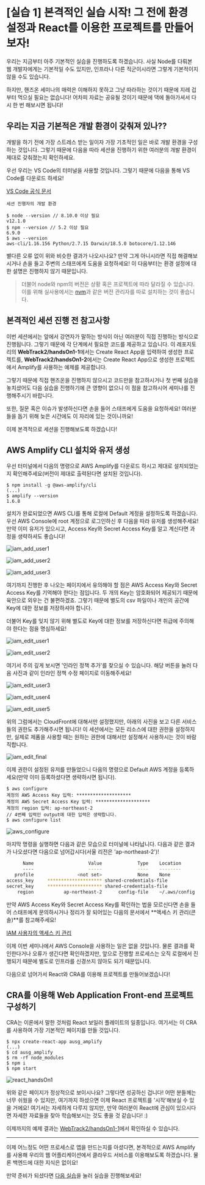 # [실습 1] 본격적인 실습 시작! 그 전에 환경 설정과 React를 이용한 프로젝트를 만들어보자!

우리는 지금부터 아주 기본적인 실습을 진행하도록 하겠습니다. 사실 Node를 다뤄본 웹 개발자에게는 기본적일 수도 있지만, 인프라나 다른 직군이시라면 그렇게 기본적이지 않을 수도 있습니다.

하지만, 핸즈온 세미나의 매력은 이해하지 못하고 그냥 따라하는 것이기 때문에 지레 겁부터 먹으실 필요는 없습니다! 어차피 자료는 공유될 것이기 때문에 댁에 돌아가셔서 다시 한 번 해보시면 됩니다!

## 우리는 지금 기본적은 개발 환경이 갖춰져 있나??

개발을 하기 전에 가장 스트레스 받는 일이자 가장 기초적인 일은 바로 개발 환경을 구성하는 것입니다. 그렇기 때문에 다음을 따라 세션을 진행하기 위한 여러분의 개발 환경이 제대로 갖춰졌는지 확인하세요.

우선 우리는 VS Code의 터미널을 사용할 것입니다. 그렇기 때문에 다음을 통해 VS Code를 다운로드 하세요!

[VS Code 공식 문서](https://code.visualstudio.com/)

```
세션 진행자의 개발 환경

$ node --version // 8.10.0 이상 필요  
v12.1.0  
$ npm --version // 5.2 이상 필요  
6.9.0  
$ aws --version  
aws-cli/1.16.156 Python/2.7.15 Darwin/18.5.0 botocore/1.12.146  
```

별다른 오류 없이 위와 비슷한 결과가 나오시나요? 만약 그게 아니시라면 직접 해결해보시거나 손을 들고 주변의 스태프에게 도움을 요청하세요! 이 다음부터는 환경 설정에 대한 설명은 진행하지 않기 때문입니다.

> 더불어 node와 npm의 버전은 상황 혹은 프로젝트에 따라 달라질 수 있습니다. 이를 위해 실사용에서는 [nvm](https://github.com/nvm-sh/nvm#readme)과 같은 버전 관리자를 따로 설치하는 것이 좋습니다.

## 본격적인 세션 진행 전 참고사항

이번 세션에서는 앞에서 강연자가 말하는 방식이 아닌 여러분이 직접 진행하는 방식으로 진행됩니다. 그렇기 때문에 각 단계에서 필요한 코드를 제공하고 있습니다. 이 레포지토리의 **WebTrack2/handsOn1-1**에서는 Create React App을 입력하여 생성한 프로젝트를, **WebTrack2/handsOn1-2**에서는 Create React App으로 생성한 프로젝트에서 Amplify를 사용하는 예제를 제공합니다.

그렇기 때문에 직접 핸즈온을 진행하지 않으시고 코드만을 참고하시거나 첫 번째 실습을 놓치셨어도 다음 실습을 진행하기에 큰 영향이 없으니 이 점을 참고하시어 세미나를 진행해주시기 바랍니다.

또한, 질문 혹은 이슈가 발생하신다면 손을 들어 스태프에게 도움을 요청하세요! 여러분들을 돕기 위해 늦은 시간에도 이 자리에 있는 것이니까요!

이제 본격적으로 세션을 진행해보도록 하겠습니다!

## AWS Amplify CLI 설치와 유저 생성

우선 터미널에서 다음의 명령으로 AWS Amplify를 다운로드 하시고 제대로 설치되었는지 확인해주세요(버전이 제대로 출력된다면 설치된 것입니다).

```
$ npm install -g @aws-amplify/cli
(...)
$ amplify --version
1.6.8
```

설치가 완료되었으면 AWS CLI를 통해 로컬에 Default 계정을 설정하도록 하겠습니다. 우선 AWS Console에 root 계정으로 로그인하신 후 다음을 따라 유저를 생성해주세요! 만약 이미 유저가 있으시고, Access Key와 Secret Access Key를 알고 계신다면 과정을 생략하셔도 좋습니다!

![iam_add_user1](/WebTrack2/handsOnContents/images/iam_add_user1.png)

![iam_add_user2](/WebTrack2/handsOnContents/images/iam_add_user2.png)

![iam_add_user3](/WebTrack2/handsOnContents/images/iam_add_user3.png)

여기까지 진행한 후 나오는 페이지에서 유의해야 할 점은 AWS Access Key와 Secret Access Key를 기억해야 한다는 점입니다. 두 개의 Key는 암호화되어 제공되기 때문에 육안으로 외우는 건 불편하겠죠. 그렇기 때문에 별도의 csv 파일이나 개인의 공간에 Key에 대한 정보를 저장하셔야 합니다.

더불어 Key를 잊지 않기 위해 별도로 Key에 대한 정보를 저장하신다면 취급에 주의해야 한다는 점을 명심하세요!

![iam_edit_user1](/WebTrack2/handsOnContents/images/iam_edit_user1.png)

![iam_edit_user2](/WebTrack2/handsOnContents/images/iam_edit_user2.png)

여기서 주의 깊게 보시면 '인라인 정책 추가'를 찾으실 수 있습니다. 해당 버튼을 눌러 다음 사진과 같이 인라인 정책 수정 페이지로 이동해주세요!

![iam_edit_user3](/WebTrack2/handsOnContents/images/iam_edit_user3.png)

![iam_edit_user4](/WebTrack2/handsOnContents/images/iam_edit_user4.png)

![iam_edit_user5](/WebTrack2/handsOnContents/images/iam_edit_user5.png)

위의 그럼에서는 CloudFront에 대해서만 설정했지만, 아래의 사진을 보고 다른 서비스들의 권한도 추가해주시면 됩니다! 이 세션에서는 모든 리소스에 대한 권한을 설정하지만, 실제로 제품을 사용할 때는 원하는 권한에 대해서만 설정해서 사용하시는 것이 바람직합니다.

![iam_edit_final](/WebTrack2/handsOnContents/images/iam_edit_user_final.png)

이제 권한이 설정된 유저를 만들었으니 다음의 명령으로 Default AWS 계정을 등록하세요(만약 이미 등록하셨다면 생략하시면 됩니다).

```
$ aws configure
계정의 AWS Access Key 입력: ********************
계정의 AWS Secret Access Key 입력: ********************
계정의 region 입력: ap-northeast-2
// 4번째 입력인 output에 대한 입력은 생략합니다.
$ aws configure list
```

![aws_configure](/WebTrack2/handsOnContents/images/aws_configure.png)

마지막 명령을 실행하면 다음과 같은 모습으로 터미널에 나타납니다. 다음과 같은 결과가 나오셨다면 다음으로 넘어갑시다(서울 리전은 'ap-northeast-2')!

```sh
      Name                    Value             Type    Location
      ----                    -----             ----    --------
   profile                <not set>             None    None
access_key     ******************** shared-credentials-file
secret_key     ******************** shared-credentials-file
    region           ap-northeast-2      config-file    ~/.aws/config
```

만약 AWS Access Key와 Secret Access Key를 확인하는 법을 모르신다면 손을 들어 스태프에게 문의하시거나 정리가 잘 되어있는 다음의 문서에서 **액세스 키 관리(콘솔)**를 참고해주세요!

[IAM 사용자의 액세스 키 관리](https://docs.aws.amazon.com/ko_kr/IAM/latest/UserGuide/id_credentials_access-keys.html)

이제 이번 세미나에서 AWS Console을 사용하는 일은 없을 것입니다. 물론 결과를 확인한다거나 오류가 생긴다면 확인하겠지만, 앞으로 진행할 프로세스는 오직 로컬에서 진행되기 때문에 별도로 인프라를 신경쓰지 않아도 되기 때문입니다.

다음으로 넘어가서 React와 CRA를 이용해 프로젝트를 만들어보겠습니다!

## CRA를 이용해 Web Application Front-end 프로젝트 구성하기

CRA는 이론에서 말한 것처럼 React 보일러 플레이트의 일종입니다. 여기서는 이 CRA를 사용하여 가장 기본적인 페이지를 만들 것입니다.

```
$ npx create-react-app ausg_amplify
(...)
$ cd ausg_amplify
$ rm -rf node_modules
$ npm i
$ npm start
```

![react_handsOn1](/WebTrack2/handsOnContents/images/react_handsOn1.png)

위와 같은 페이지가 정상적으로 보이시나요? 그렇다면 성공하신 겁니다! 어떤 분들께는 너무 쉬웠을 수 있지만, 여기까지 하셨으면 이제 React 프로젝트를 '시작'해보실 수 있을 거에요! 여기서는 자세하게 다루지 않지만, 만약 여러분이 React에 관심이 있으시다면 자세한 자료들을 찾아 학습해보시는 것도 좋을 것 같습니다! :)

이제까지의 예제 결과는 [WebTrack2/handsOn1-1](/WebTrack2/handsOn1-1)에서 확인하실 수 있습니다.

---

이제 어느정도 어떤 프로세스로 앱을 만드는지를 아셨다면, 본격적으로 AWS Amplify를 사용해 우리의 웹 어플리케이션에서 클라우드 서비스를 이용해보도록 하겠습니다. 물론 백엔드에 대한 지식은 없이요!

만약 준비가 되셨다면 [다음 실습](/WebTrack2/handsOn2)을 눌러 실습을 진행해보세요!
